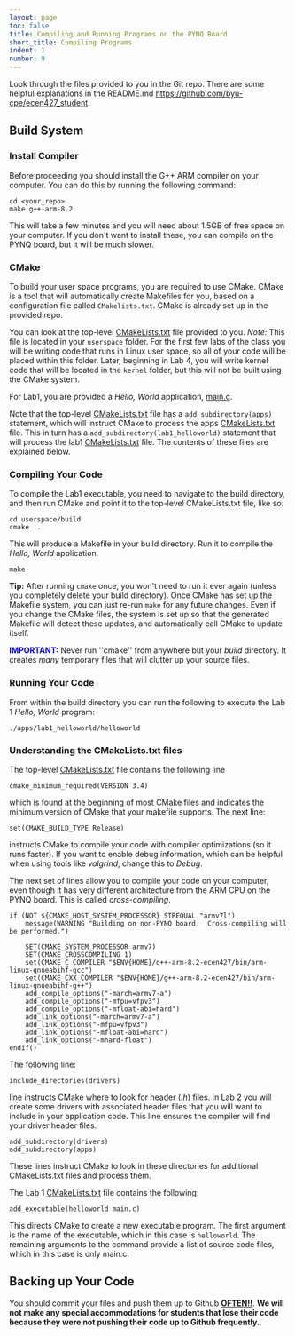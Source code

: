 ```yaml
---
layout: page
toc: false
title: Compiling and Running Programs on the PYNQ Board
short_title: Compiling Programs
indent: 1
number: 9
---
```



Look through the files provided to you in the Git repo.  There are some helpful explanations in the README.md <https://github.com/byu-cpe/ecen427_student>.  

## Build System

### Install Compiler
Before proceeding you should install the G++ ARM compiler on your computer.  You can do this by running the following command:

    cd <your_repo>
    make g++-arm-8.2

This will take a few minutes and you will need about 1.5GB of free space on your computer.  If you don't want to install these, you can compile on the PYNQ board, but it will be much slower.

### CMake 

To build your user space programs, you are required to use CMake.  CMake is a tool that will automatically create Makefiles for you, based on a configuration file called `CMakelists.txt`.  CMake is already set up in the provided repo. 

You can look at the top-level [CMakeLists.txt](https://github.com/byu-cpe/ecen427_student/blob/master/userspace/CMakeLists.txt) file provided to you.  *Note:* This file is located in your `userspace` folder.  For the first few labs of the class you will be writing code that runs in Linux user space, so all of your code will be placed within this folder.  Later, beginning in Lab 4, you will write kernel code that will be located in the `kernel` folder, but this will not be built using the CMake system.

For Lab1, you are provided a *Hello, World* application, [main.c](https://github.com/byu-cpe/ecen427_student/blob/master/userspace/apps/lab1_helloworld/main.c).


Note that the top-level [CMakeLists.txt](https://github.com/byu-cpe/ecen427_student/blob/master/userspace/CMakeLists.txt) file has a `add_subdirectory(apps)` statement, which will instruct CMake to process the apps [CMakeLists.txt](https://github.com/byu-cpe/ecen427_student/blob/master/userspace/apps/CMakeLists.txt) file.  This in turn has a `add_subdirectory(lab1_helloworld)` statement that will process the lab1 [CMakeLists.txt](https://github.com/byu-cpe/ecen427_student/blob/master/userspace/apps/lab1_helloworld/CMakeLists.txt) file.  The contents of these files are explained below.

### Compiling Your Code 


To compile the Lab1 executable, you need to navigate to the build directory, and then run CMake and point it to the top-level CMakeLists.txt file, like so:

    cd userspace/build
    cmake ..

This will produce a Makefile in your build directory.  Run it to compile the *Hello, World* application.

    make


**Tip:** After running `cmake` once, you won't need to run it ever again (unless you completely delete your build directory).  Once CMake has set up the Makefile system, you can just re-run `make` for any future changes.  Even if you change the CMake files, the system is set up so that the generated Makefile will detect these updates, and automatically call CMake to update itself.

<span style="color:blue">**IMPORTANT:**</span> Never run ''cmake'' from anywhere but your *build* directory.  It creates *many* temporary files that will clutter up your source files.

### Running Your Code 
From within the build directory you can run the following to execute the Lab 1 *Hello, World* program:

    ./apps/lab1_helloworld/helloworld


### Understanding the CMakeLists.txt files 

The top-level [CMakeLists.txt](https://github.com/byu-cpe/ecen427_student/blob/master/userspace/CMakeLists.txt) file contains the following line

    cmake_minimum_required(VERSION 3.4)

which is found at the beginning of most CMake files and indicates the minimum version of CMake that your makefile supports. The next line:

    set(CMAKE_BUILD_TYPE Release)

instructs CMake to compile your code with compiler optimizations (so it runs faster).  If you want to enable debug information, which can be helpful when using tools like *valgrind*, change this to *Debug*. 

The next set of lines allow you to compile your code on your computer, even though it has very different architecture from the ARM CPU on the PYNQ board.  This is called *cross-compiling*.  

    if (NOT ${CMAKE_HOST_SYSTEM_PROCESSOR} STREQUAL "armv7l")
        message(WARNING "Building on non-PYNQ board.  Cross-compiling will be performed.")

        SET(CMAKE_SYSTEM_PROCESSOR armv7)
        SET(CMAKE_CROSSCOMPILING 1)
        set(CMAKE_C_COMPILER "$ENV{HOME}/g++-arm-8.2-ecen427/bin/arm-linux-gnueabihf-gcc")
        set(CMAKE_CXX_COMPILER "$ENV{HOME}/g++-arm-8.2-ecen427/bin/arm-linux-gnueabihf-g++")
        add_compile_options("-march=armv7-a")
        add_compile_options("-mfpu=vfpv3")
        add_compile_options("-mfloat-abi=hard")
        add_link_options("-march=armv7-a")
        add_link_options("-mfpu=vfpv3")
        add_link_options("-mfloat-abi=hard")
        add_link_options("-mhard-float")
    endif()


The following line:
    
    include_directories(drivers)

line instructs CMake where to look for header (*.h*) files.  In Lab 2 you will create some drivers with associated header files that you will want to include in your application code.  This line ensures the compiler will find your driver header files.

    add_subdirectory(drivers)
    add_subdirectory(apps)

These lines instruct CMake to look in these directories for additional CMakeLists.txt files and process them.


The Lab 1 [CMakeLists.txt](https://github.com/byu-cpe/ecen427_student/blob/master/userspace/apps/lab1_helloworld/CMakeLists.txt) file contains the following: 

    add_executable(helloworld main.c)

This directs CMake to create a new executable program.  The first argument is the name of the executable, which in this case is `helloworld`.  The remaining arguments to the command provide a list of source code files, which in this case is only main.c.


## Backing up Your Code

You should commit your files and push them up to Github <ins>**OFTEN!!**</ins>.  **We will not make any special accommodations for students that lose their code because they were not pushing their code up to Github frequently.**. 



